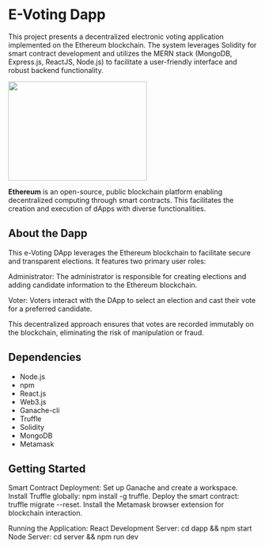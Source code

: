 # E-Voting Dapp


This project presents a decentralized electronic voting application implemented on the Ethereum blockchain. The system leverages Solidity for smart contract development and utilizes the MERN stack (MongoDB, Express.js, ReactJS, Node.js) to facilitate a user-friendly interface and robust backend functionality.

<img src="https://encrypted-tbn0.gstatic.com/images?q=tbn:ANd9GcSMaBZJ-VFnDKbUbDKJfIIFhgYhBvVH1_eDtA&usqp=CAU" height="200px" width="280px"/>

<b>Ethereum</b> is an open-source, public blockchain platform enabling decentralized computing through smart contracts. This facilitates the creation and execution of dApps with diverse functionalities.


## About the Dapp


This e-Voting DApp leverages the Ethereum blockchain to facilitate secure and transparent elections. It features two primary user roles:

Administrator: The administrator is responsible for creating elections and adding candidate information to the Ethereum blockchain.

Voter: Voters interact with the DApp to select an election and cast their vote for a preferred candidate.

This decentralized approach ensures that votes are recorded immutably on the blockchain, eliminating the risk of manipulation or fraud.

## Dependencies
<ul>
  <li>Node.js</li>
  <li>npm</li>
  <li>React.js</li>
  <li>Web3.js</li>
  <li>Ganache-cli</li>
  <li>Truffle</li>
  <li>Solidity</li>
  <li>MongoDB</li>
  <li>Metamask</li>
</ul>



## Getting Started

Smart Contract Deployment:
Set up Ganache and create a workspace.
Install Truffle globally: npm install -g truffle.
Deploy the smart contract: truffle migrate --reset.
Install the Metamask browser extension for blockchain interaction.

Running the Application:
React Development Server: cd dapp && npm start
Node Server: cd server && npm run dev
